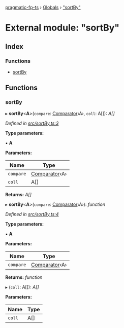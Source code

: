 [pragmatic-fp-ts](../README.md) › [Globals](../globals.md) › ["sortBy"](_sortby_.md)

# External module: "sortBy"

## Index

### Functions

* [sortBy](_sortby_.md#sortby)

## Functions

###  sortBy

▸ **sortBy**<**A**>(`compare`: [Comparator](_types_.md#comparator)‹A›, `coll`: A[]): *A[]*

*Defined in [src/sortBy.ts:3](https://github.com/hermann-p/pragmatic-fp-ts/blob/472cce0/src/sortBy.ts#L3)*

**Type parameters:**

▪ **A**

**Parameters:**

Name | Type |
------ | ------ |
`compare` | [Comparator](_types_.md#comparator)‹A› |
`coll` | A[] |

**Returns:** *A[]*

▸ **sortBy**<**A**>(`compare`: [Comparator](_types_.md#comparator)‹A›): *function*

*Defined in [src/sortBy.ts:4](https://github.com/hermann-p/pragmatic-fp-ts/blob/472cce0/src/sortBy.ts#L4)*

**Type parameters:**

▪ **A**

**Parameters:**

Name | Type |
------ | ------ |
`compare` | [Comparator](_types_.md#comparator)‹A› |

**Returns:** *function*

▸ (`coll`: A[]): *A[]*

**Parameters:**

Name | Type |
------ | ------ |
`coll` | A[] |
